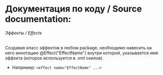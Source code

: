 # Документация по коду / Source documentation:
###### Эффекты / Effects
Создавая класс эффектов в любом package, необходимо навесить на него аннотацию @Effect("EffectName") внутри которой, указывается имя эффекта (которое используется в .xml скилов).
- Например: `<effect name="EffectName" ...>`